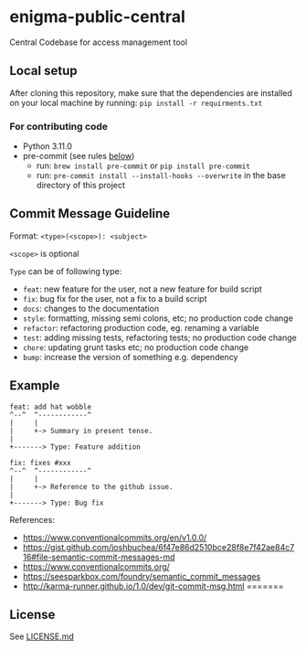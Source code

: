 # enigma-public-central
Central Codebase for access management tool

## Local setup

After cloning this repository, make sure that the dependencies are installed on your local machine by running:
`pip install -r requirments.txt`

### For contributing code

- Python 3.11.0
- pre-commit (see rules [below](#rules-enforced-by-the-pre-commit-hooks))
  - run: `brew install pre-commit` or `pip install pre-commit`
  - run: `pre-commit install --install-hooks --overwrite` in the base directory of this project

## Commit Message Guideline

Format: `<type>(<scope>): <subject>`

`<scope>` is optional

`Type` can be of following type:

- `feat`: new feature for the user, not a new feature for build script
- `fix`: bug fix for the user, not a fix to a build script
- `docs`: changes to the documentation
- `style`: formatting, missing semi colons, etc; no production code change
- `refactor`: refactoring production code, eg. renaming a variable
- `test`: adding missing tests, refactoring tests; no production code change
- `chore`: updating grunt tasks etc; no production code change
- `bump`: increase the version of something e.g. dependency

## Example

```
feat: add hat wobble
^--^  ^------------^
|     |
|     +-> Summary in present tense.
|
+-------> Type: Feature addition

fix: fixes #xxx
^--^  ^------------^
|     |
|     +-> Reference to the github issue.
|
+-------> Type: Bug fix
```

References:
- https://www.conventionalcommits.org/en/v1.0.0/
- https://gist.github.com/joshbuchea/6f47e86d2510bce28f8e7f42ae84c716#file-semantic-commit-messages-md
- https://www.conventionalcommits.org/
- https://seesparkbox.com/foundry/semantic_commit_messages
- http://karma-runner.github.io/1.0/dev/git-commit-msg.html
=======
##  License
See [LICENSE.md](.github/LICENSE.md)
